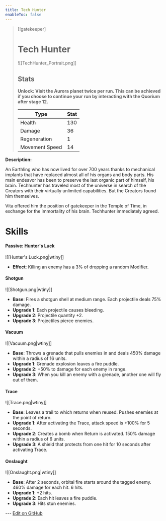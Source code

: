 ```yaml
---
title: Tech Hunter
enableToc: false
---
```


> [!gatekeeper]
>
> # Tech Hunter
>
> ![[TechHunter_Portrait.png]]
>
> ## Stats
>
> **Unlock: Visit the Aurora planet twice per run. This can be achieved if you choose to continue your run by interacting with the Quorium after stage 12.**
>
> | Type | Stat |
> | ---- | ---- |
> | Health | 130 |
> | Damage | 36 |
> | Regeneration| 1 |
> | Movement Speed | 14 |

**Description:**

An Earthling who has now lived for over 700 years thanks to mechanical implants that have replaced almost all of his organs and body parts. His main endeavor has been to preserve the last organic part of himself, his brain. Techhunter has traveled most of the universe in search of the Creators with their virtually unlimited capabilities. But the Creators found him themselves.

Vita offered him the position of gatekeeper in the Temple of Time, in exchange for the immortality of his brain. Techhunter immediately agreed.

# Skills

#### Passive: Hunter's Luck
![[Hunter's Luck.png|wtiny]]

- **Effect**: Killing an enemy has a 3% of dropping a random Modifier.

#### Shotgun
![[Shotgun.png|wtiny]]
- **Base**: Fires a shotgun shell at medium range. Each projectile deals 75% damage.
- **Upgrade 1**: Each projectile causes bleeding.
- **Upgrade 2**: Projectile quantity +2.
- **Upgrade 3**: Projectiles pierce enemies.

#### Vacuum
![[Vacuum.png|wtiny]]
- **Base**: Throws a grenade that pulls enemies in and deals 450% damage within a radius of 16 units.
- **Upgrade 1**: Grenade explosion leaves a fire puddle.
- **Upgrade 2**: +50% to damage for each enemy in range.
- **Upgrade 3**: When you kill an enemy with a grenade, another one will fly out of them.

#### Trace
![[Trace.png|wtiny]]
- **Base**: Leaves a trail to which returns when reused. Pushes enemies at the point of return.
- **Upgrade 1**: After activating the Trace, attack speed is +100% for 5 seconds.
- **Upgrade 2**: Creates a bomb when Return is activated. 150% damage within a radius of 6 units.
- **Upgrade 3**: A shield that protects from one hit for 10 seconds after activating Trace.

#### Onslaught
![[Onslaught.png|wtiny]]
- **Base**: After 2 seconds, orbital fire starts around the tagged enemy. 460% damage for each hit. 6 hits.
- **Upgrade 1**: +2 hits.
- **Upgrade 2**: Each hit leaves a fire puddle.
- **Upgrade 3**: Hits stun enemies.

<!-- Make sure that the github edit button link is correct. This just means adding the parent and filename after the content folder in the URL -->

--- [Edit on GitHub](https://github.com/Mondrethos/gatekeeperwiki/edit/main/content/Gatekeepers/TechHunter.md)

